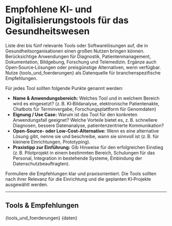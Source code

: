 <!-- tools.md -->
# Empfohlene KI‑ und Digitalisierungstools für das Gesundheitswesen

Liste drei bis fünf relevante Tools oder Softwarelösungen auf, die in Gesundheitsorganisationen einen großen Nutzen bringen können. Berücksichtige Anwendungen für Diagnostik, Patientenmanagement, Dokumentation, Bildgebung, Forschung und Telemedizin. Ergänze auch Open‑Source‑Lösungen oder preisgünstige Alternativen, wenn verfügbar. Nutze {tools_und_foerderungen} als Datenquelle für branchenspezifische Empfehlungen.

Für jedes Tool sollten folgende Punkte genannt werden:

* **Name & Anwendungsbereich:** Welches Tool und in welchem Bereich wird es eingesetzt? (z. B. KI‑Bildanalyse, elektronische Patientenakte, Chatbots für Terminvergabe, Forschungsplattform für Genomdaten)
* **Eignung / Use Case:** Warum ist das Tool für den konkreten Anwendungsfall geeignet? Welche Vorteile bietet es, z. B. schnellere Diagnosen, bessere Datenanalyse, patientenzentrierte Kommunikation?
* **Open‑Source‑ oder Low‑Cost‑Alternative:** Wenn es eine alternative Lösung gibt, nenne sie und beschreibe, wann sie sinnvoll ist (z. B. für kleinere Einrichtungen, Prototyping).
* **Praxistipp zur Einführung:** Gib Hinweise für den erfolgreichen Einstieg (z. B. Pilotprojekt in einem bestimmten Bereich, Schulungen für das Personal, Integration in bestehende Systeme, Einbindung der Datenschutzbeauftragten).

Formuliere die Empfehlungen klar und praxisorientiert. Die Tools sollten nach ihrer Relevanz für die Einrichtung und die geplanten KI‑Projekte ausgewählt werden.

---

## Tools & Empfehlungen

{tools_und_foerderungen}
{daten}